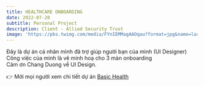 ```yaml
---
title: HEALTHCARE ONBOARDING
date: 2022-07-20
subtitle: Personal Project
description: Client - Allied Security Trust
image: 'https://pbs.twimg.com/media/FYnIEMMagAAOqau?format=jpg&name=large'
---
```


<!-- <div class="gallery-box">
  <div class="gallery">
    <img src="https://64.media.tumblr.com/f1983424df22a5968ea3c582d181e308/f12ae9ed481dd2b6-4d/s640x960/7231397e7ae586017ff467b74881818596302901.jpg" alt="Project">
    <img src="https://64.media.tumblr.com/f1983424df22a5968ea3c582d181e308/f12ae9ed481dd2b6-4d/s640x960/7231397e7ae586017ff467b74881818596302901.jpg" alt="Project">
    <img src="https://64.media.tumblr.com/f1983424df22a5968ea3c582d181e308/f12ae9ed481dd2b6-4d/s640x960/7231397e7ae586017ff467b74881818596302901.jpg" alt="Project">
  </div>
  <em>Projects / <a href="https://unsplash.com/" target="_blank">Unsplash</a></em>
</div> -->

Đây là dự án cá nhân mình đã trợ giúp người bạn của mình (UI Designer)<BR>
Công việc của mình là vẽ minh hoạ cho 3 màn onboarding <BR>
Cảm ơn Chang Duong về UI Design. <BR>

👉 Mời mọi người xem chi tiết dự án [Basic Health](https://www.behance.net/gallery/87368333/Basic-Health) 